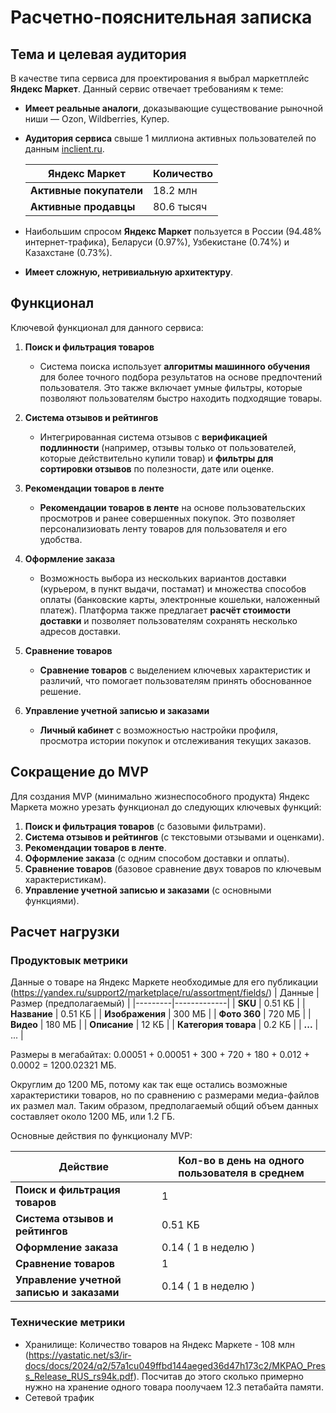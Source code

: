 # Расчетно-пояснительная записка

## Тема и целевая аудитория

В качестве типа сервиса для проектирования я выбрал маркетплейс **Яндекс Маркет**. Данный сервис отвечает требованиям к теме:

- **Имеет реальные аналоги**, доказывающие существование рыночной ниши — Ozon, Wildberries, Купер.
- **Аудитория сервиса** свыше 1 миллиона активных пользователей по данным [inclient.ru](https://inclient.ru/yandex-stats).
  
  | Яндекс Маркет           | Количество  |
  |-------------------------|-------------|
  | **Активные покупатели** | 18.2 млн    |
  | **Активные продавцы**   | 80.6 тысяч  |

- Наибольшим спросом **Яндекс Маркет** пользуется в России (94.48% интернет-трафика), Беларуси (0.97%), Узбекистане (0.74%) и Казахстане (0.73%).
- **Имеет сложную, нетривиальную архитектуру**.

## Функционал

Ключевой функционал для данного сервиса:

1. **Поиск и фильтрация товаров**
   - Система поиска использует **алгоритмы машинного обучения** для более точного подбора результатов на основе предпочтений пользователя. Это также включает умные фильтры, которые позволяют пользователям быстро находить подходящие товары.

2. **Система отзывов и рейтингов**
   - Интегрированная система отзывов с **верификацией подлинности** (например, отзывы только от пользователей, которые действительно купили товар) и **фильтры для сортировки отзывов** по полезности, дате или оценке.
  
3. **Рекомендации товаров в ленте**
   - **Рекомендации товаров в ленте** на основе пользовательских просмотров и ранее совершенных покупок. Это позволяет персонализиовать ленту товаров для пользователя и его удобства.

4. **Оформление заказа**
   - Возможность выбора из нескольких вариантов доставки (курьером, в пункт выдачи, постамат) и множества способов оплаты (банковские карты, электронные кошельки, наложенный платеж). Платформа также предлагает **расчёт стоимости доставки** и позволяет пользователям сохранять несколько адресов доставки.

5. **Сравнение товаров**
   - **Сравнение товаров** с выделением ключевых характеристик и различий, что помогает пользователям принять обоснованное решение.

6. **Управление учетной записью и заказами**
   - **Личный кабинет** с возможностью настройки профиля, просмотра истории покупок и отслеживания текущих заказов.

## Сокращение до MVP

Для создания MVP (минимально жизнеспособного продукта) Яндекс Маркета можно урезать функционал до следующих ключевых функций:

1. **Поиск и фильтрация товаров** (с базовыми фильтрами).
2. **Система отзывов и рейтингов** (с текстовыми отзывами и оценками).
3. **Рекомендации товаров в ленте**.
4. **Оформление заказа** (с одним способом доставки и оплаты).
5. **Сравнение товаров** (базовое сравнение двух товаров по ключевым характеристикам).
6. **Управление учетной записью и заказами** (с основными функциями).
## Расчет нагрузки
### Продуктовык метрики
Данные о товаре на Яндекс Маркете необходимые для его публикации (https://yandex.ru/support2/marketplace/ru/assortment/fields/)
  | Данные           | Размер (предполагаемый)  |
  |---------|-------------|
  | **SKU** | 0.51 КБ    |
  | **Название**   | 0.51 КБ |
  | **Изображения**   | 300 МБ  |
  | **Фото 360**   | 720 МБ  |
  | **Видео**   | 180 МБ  |
  | **Описание**   | 12 КБ  |
  | **Категория товара**   | 0.2 КБ  |
  | **...**   | ...  |
  
Размеры в мегабайтах:
0.00051 + 0.00051 + 300 + 720 + 180 + 0.012 + 0.0002 = 1200.02321 МБ.

Округлим до 1200 МБ, потому как так еще остались возможные характеристики товаров, но по сравнению с размерами медиа-файлов их размел мал.
Таким образом, предполагаемый общий объем данных составляет около 1200 МБ, или 1.2 ГБ.

Основные действия по функционалу MVP:

  | Действие | Кол-во в день на одного пользователя в среднем  |
  |---------|-------------|
  | **Поиск и фильтрация товаров** | 1 |
  | **Система отзывов и рейтингов**   | 0.51 КБ |
  | **Оформление заказа**   | 0.14 ( 1 в неделю )   |
  | **Сравнение товаров**   | 1 |
  | **Управление учетной записью и заказами**   | 0.14 ( 1 в неделю )  |
  
### Технические метрики
- Хранилище: Количество товаров на Яндекс Маркете - 108 млн (https://yastatic.net/s3/ir-docs/docs/2024/q2/57a1cu049ffbd144aeged36d47h173c2/MKPAO_Press_Release_RUS_rs94k.pdf).
Посчитав до этого сколько примерно нужно на хранение одного товара поолучаем 12.3 петабайта памяти.
- Сетевой трафик
